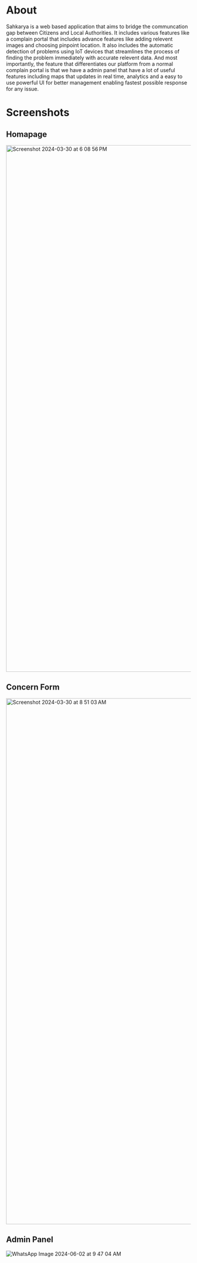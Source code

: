 # About 
Sahkarya is a web based application that aims to bridge the communcation gap between Citizens and Local Authorities.
It includes various features like a complain portal that includes advance features like adding relevent images and choosing pinpoint location.
It also includes the automatic detection of problems using IoT devices that streamlines the process of finding the problem immediately with accurate relevent data.
And most importantly, the feature that differentiates our platform from a normal complain portal is that we have a admin panel that have a lot of useful features including maps that updates in real time, analytics and a easy to use powerful UI for better management enabling fastest possible response for any issue.

# Screenshots

## Homapage
<img width="1436" alt="Screenshot 2024-03-30 at 6 08 56 PM" src="https://github.com/Sahkarya/Sahkarya/assets/90198169/da596ddb-c278-46d3-8490-5ec35c3babf9">

## Concern Form

<img width="1434" alt="Screenshot 2024-03-30 at 8 51 03 AM" src="https://github.com/Sahkarya/Sahkarya/assets/90198169/9b44696c-a4d0-423e-bba4-0e099028ce3a">

## Admin Panel

![WhatsApp Image 2024-06-02 at 9 47 04 AM](https://github.com/Sahkarya/Sahkarya/assets/90198169/13c25590-b414-4f6b-a5c4-9ee0156fb7aa)

